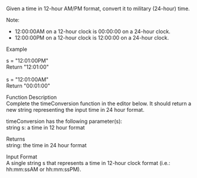 Given a time in 12-hour AM/PM format, convert it to military (24-hour) time.

Note: 
- 12:00:00AM on a 12-hour clock is 00:00:00 on a 24-hour clock.
- 12:00:00PM on a 12-hour clock is 12:00:00 on a 24-hour clock.

Example

s = "12:01:00PM"<br>
Return "12:01:00"<br><br>
s = "12:01:00AM"<br>
Return "00:01:00"

Function Description<br>
Complete the timeConversion function in the editor below. It should return a new string representing the input time in 24 hour format.

timeConversion has the following parameter(s):<br>
string s: a time in 12 hour format

Returns<br>
string: the time in 24 hour format

Input Format<br>
A single string s that represents a time in 12-hour clock format (i.e.: hh:mm:ssAM or hh:mm:ssPM).